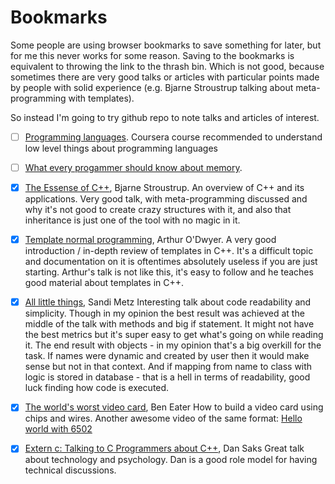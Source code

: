 # Bookmarks

Some people are using browser bookmarks to save something for later, but for me this never works for some reason. Saving to the bookmarks is equivalent to throwing the link to the thrash bin. Which is not good, because sometimes there are very good talks or articles with particular points made by people with solid experience (e.g. Bjarne Stroustrup talking about meta-programming with templates).

So instead I'm going to try github repo to note talks and articles of interest.

- [ ] [Programming languages](https://www.coursera.org/learn/programming-languages). Coursera course recommended to understand low level things about programming languages

- [ ] [What every progammer should know about memory](https://lwn.net/Articles/250967/).

- [x] [The Essense of C++](https://www.youtube.com/watch?v=86xWVb4XIyE), Bjarne Stroustrup.
An overview of C++ and its applications. Very good talk, with meta-programming discussed and why it's not good to create crazy structures with it, and also that inheritance is just one of the tool with no magic in it.

- [x] [Template normal programming](https://www.youtube.com/watch?v=vwrXHznaYLA), Arthur O'Dwyer.
A very good introduction / in-depth review of templates in C++. It's a difficult topic and documentation on it is oftentimes absolutely useless if you are just starting. Arthur's talk is not like this, it's easy to follow and he teaches good material about templates in C++.

- [x] [All little things](https://www.youtube.com/watch?v=8bZh5LMaSmE), Sandi Metz
Interesting talk about code readability and simplicity. Though in my opinion the best result was achieved at the middle of the talk with methods and big if statement. It might not have the best metrics but it's super easy to get what's going on while reading it.
The end result with objects - in my opinion that's a big overkill for the task. If names were dynamic and created by user then it would make sense but not in that context. And if mapping from name to class with logic is stored in database - that is a hell in terms of readability, good luck finding how code is executed.

- [x] [The world's worst video card](https://www.youtube.com/watch?v=l7rce6IQDWs), Ben Eater
How to build a video card using chips and wires. Another awesome video of the same format: [Hello world with 6502](https://www.youtube.com/watch?v=LnzuMJLZRdU)

- [x] [Extern c: Talking to C Programmers about C++](https://www.youtube.com/watch?v=D7Sd8A6_fYU), Dan Saks
Great talk about technology and psychology. Dan is a good role model for having technical discussions.
